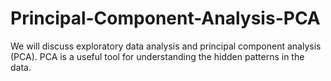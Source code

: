 # Principal-Component-Analysis-PCA

We will discuss exploratory data analysis and principal component analysis (PCA). PCA is a useful tool for understanding the hidden patterns in the data.
